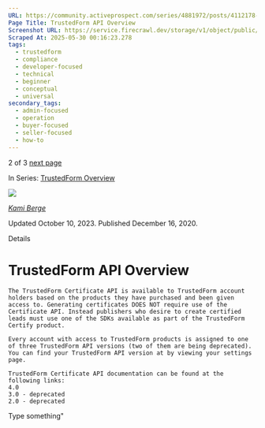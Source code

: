 ```yaml
---
URL: https://community.activeprospect.com/series/4881972/posts/4112178-trustedform-api-overview
Page Title: TrustedForm API Overview
Screenshot URL: https://service.firecrawl.dev/storage/v1/object/public/media/screenshot-dbcb44af-db78-411f-a9e8-a4a6f67bdc8a.png
Scraped At: 2025-05-30 00:16:23.278
tags:
  - trustedform
  - compliance
  - developer-focused
  - technical
  - beginner
  - conceptual
  - universal
secondary_tags:
  - admin-focused
  - operation
  - buyer-focused
  - seller-focused
  - how-to
---
```


2 of 3 [next page](https://community.activeprospect.com/series/4881972/posts/4883927-trustedform-glossary)

In Series: [TrustedForm Overview](https://community.activeprospect.com/series/4881972-trustedform-overview)

[![](https://content3.bloomfire.com/avatars/users/1444674/thumb/thumbnail.png?f=1722355335&Expires=1748567775&Signature=SL4BDL5Qj6q4xRxnrmLW15bthyPUxWJB9bW1BtiJzoyQ6XFNHmeKWUF869dEsgjYpKO1vEm9LoSn8xZOKgYW2BJHZgmcruDtc9nl9hV85dolfXCT2XnspuURrRvle9xrJFWOOS1ATL9jAnw8GHgH9IADAXAclKpo2kWu6~GF2tHBVK3zQjkH9ftCsqYypR1wJAe2P7vLosDW~eqBT7YCDiHEyOfYevb27JoJ~op4yIx6Zu290yl-dYZj4jLsCO4k4FAgl~WE4DHM0C3npn94~zr0oVLfxTcZSjeUeRfbUMILgWDCrX-hMN97Zygaz~6ROxyO~6Vnm7H2EjH2cmtWSg__&Key-Pair-Id=APKAIDFCFZ2UHE5LPIUA)](https://community.activeprospect.com/memberships/8005854-kami-berge)

[_Kami Berge_](https://community.activeprospect.com/memberships/8005854-kami-berge)

Updated October 10, 2023. Published December 16, 2020.

Details

# TrustedForm API Overview

```
The TrustedForm Certificate API is available to TrustedForm account holders based on the products they have purchased and been given access to. Generating certificates DOES NOT require use of the Certificate API. Instead publishers who desire to create certified leads must use one of the SDKs available as part of the TrustedForm Certify product.

Every account with access to TrustedForm products is assigned to one of three TrustedForm API versions (two of them are being deprecated). You can find your TrustedForm API version at by viewing your settings page.

TrustedForm Certificate API documentation can be found at the following links:
4.0
3.0 - deprecated
2.0 - deprecated
```

Type something"


